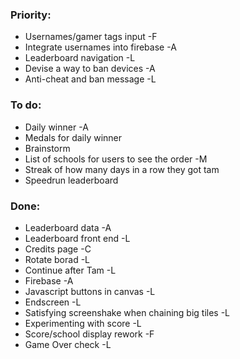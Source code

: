 ### Priority:
* Usernames/gamer tags input -F
* Integrate usernames into firebase -A
* Leaderboard navigation -L
* Devise a way to ban devices -A
* Anti-cheat and ban message -L

### To do:
* Daily winner -A
* Medals for daily winner
* Brainstorm
* List of schools for users to see the order -M
* Streak of how many days in a row they got tam
* Speedrun leaderboard

### Done:
* Leaderboard data -A
* Leaderboard front end -L
* Credits page -C
* Rotate borad -L
* Continue after Tam -L
* Firebase -A
* Javascript buttons in canvas -L
* Endscreen -L
* Satisfying screenshake when chaining big tiles -L
* Experimenting with score -L
* Score/school display rework -F
* Game Over check -L

